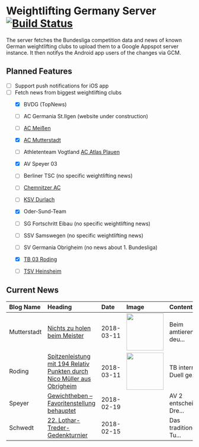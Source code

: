 # Weightlifting Germany Server [![Build Status](https://travis-ci.org/WGierke/weightlifting_germany_server.svg?branch=master)](https://travis-ci.org/WGierke/weightlifting_germany_server)

The server fetches the Bundesliga competition data and news of known German weightlifting clubs to upload them to a Google Appspot server instance.
It then notifys the Android app users of the changes via GCM.

## Planned Features
- [ ] Support push notifications for iOS app  
- [ ] Fetch news from biggest weightlifting clubs
    - [X] BVDG (TopNews)
    - [ ] AC Germania St.Ilgen (website under construction)
    - [ ] [AC Meißen](http://www.ac-meissen.de/index.php?start=1)
    - [X] [AC Mutterstadt](http://www.ac-mutterstadt.de/index.php?start=1)
    - [ ] Athletenteam Vogtland [AC Atlas Plauen](https://acatlas.wordpress.com/)
    - [X] AV Speyer 03
    - [ ] Berliner TSC (no specific weightlifting news)
    - [ ] [Chemnitzer AC](http://chemnitzer-athletenclub.de/aktuelles/news/page/1/)
    - [ ] [KSV Durlach](http://ksvdurlach.de/news?page_n54=1)
    - [X] Oder-Sund-Team
    - [ ] SG Fortschritt Eibau (no specific weightlifting news)
    - [ ] SSV Samswegen (no specific weightlifting news)
    - [ ] SV Germania Obrigheim (no news about 1. Bundesliga)
    - [X] [TB 03 Roding](http://www.tb03-gewichtheben.de/page/1/)
    - [ ] [TSV Heinsheim](http://gewichtheben.tsv-heinsheim.de/index.php?start=1)


## Current News

| Blog Name   | Heading                                                                                                                                                                                      | Date       | Image                                                                                                                      | Content                 |
|:------------|:---------------------------------------------------------------------------------------------------------------------------------------------------------------------------------------------|:-----------|:---------------------------------------------------------------------------------------------------------------------------|:------------------------|
| Mutterstadt | [Nichts zu holen beim Meister](http://www.ac-mutterstadt.de/index.php?start=0&heading=ad92d4034bf336c8685b1abdb72dd9491520722800.0)                                                          | 2018-03-11 | <img src='http://www.ac-mutterstadt.de//images/Prot-Spey-Mrz18.JPG' width='100px'/>                                        | Beim amtierenden deu... |
| Roding      | [Spitzenleistung mit 194 Relativ Punkten durch Nico Müller aus Obrigheim](http://www.tb03-gewichtheben.de/2018/03/spitzenleistung-mit-194-relativ-punkten-durch-nico-mueller-aus-obrigheim/) | 2018-03-11 | <img src='http://www.tb03-gewichtheben.de/wp-content/gallery/tb-03-roding-sv-obrigheim/K1600_P1080002.JPG' width='100px'/> | TB internes Duell ge... |
| Speyer      | [Gewichtheben – Favoritenstellung behauptet](http://www.av03-speyer.de/2018/02/gewichtheben-favoritenstellung-behauptet/)                                                                    | 2018-02-19 |                                                                                                                            | AV 2 entscheidet Dre... |
| Schwedt     | [22. Lothar-Treder-Gedenkturnier](http://gewichtheben.blauweiss65-schwedt.de/?p=7679)                                                                                                        | 2018-02-15 |                                                                                                                            | Das traditionelle Tu... |